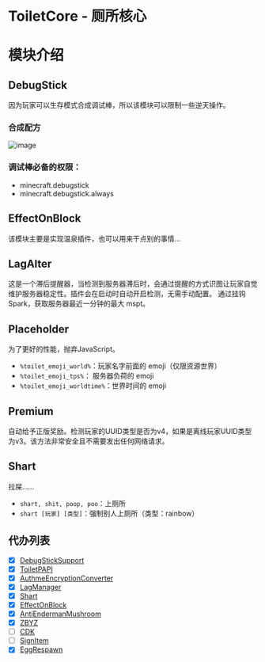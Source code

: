 # ToiletCore - 厕所核心

# 模块介绍

## DebugStick

因为玩家可以生存模式合成调试棒，所以该模块可以限制一些逆天操作。

### 合成配方

![image](https://user-images.githubusercontent.com/77124888/175134422-a4c1c9c8-3ab6-4693-9fec-0f3cfa30e17e.png)

### 调试棒必备的权限：

- minecraft.debugstick
- minecraft.debugstick.always

## EffectOnBlock

该模块主要是实现温泉插件，也可以用来干点别的事情…

## LagAlter

这是一个滞后提醒器，当检测到服务器滞后时，会通过提醒的方式识图让玩家自觉维护服务器稳定性。插件会在启动时自动开启检测，无需手动配置。
通过挂钩 Spark，获取服务器最近一分钟的最大 mspt。

## Placeholder

为了更好的性能，抛弃JavaScript。

- `%toilet_emoji_world%`：玩家名字前面的 emoji（仅限资源世界）
- `%toilet_emoji_tps%`： 服务器负荷的 emoji
- `%toilet_emoji_worldtime%`：世界时间的 emoji

## Premium

自动给予正版奖励。检测玩家的UUID类型是否为v4，如果是离线玩家UUID类型为v3。该方法非常安全且不需要发出任何网络请求。

## Shart

拉屎……

- `shart, shit, poop, poo`：上厕所
- `shart [玩家] [类型]`：强制别人上厕所（类型：rainbow）

## 代办列表

- [X] [DebugStickSupport](https://github.com/ToiletMC/plugin-DebugStickSupport)
- [X] [ToiletPAPI](https://github.com/ToiletMC/plugin-ToiletPAPI)
- [X] [AuthmeEncryptionConverter](https://github.com/ToiletMC/plugin-AuthmeEncryptionConverter)
- [X] [LagManager](https://github.com/ToiletMC/plugin-LagManager)
- [X] [Shart](https://github.com/ToiletMC/plugin-Shart)
- [X] [EffectOnBlock](https://github.com/ToiletMC/plugin-EffectOnBlock)
- [X] [AntiEndermanMushroom](https://github.com/ToiletMC/plugin-AntiEndermanMushroom)
- [X] [ZBYZ](https://github.com/ToiletMC/plugin-ZBYZ)
- [ ] [CDK](https://github.com/ToiletMC/plugin-CDK)
- [ ] [SignItem](https://github.com/ToiletMC/plugin-SignItem)
- [X] [EggRespawn](https://github.com/XXY233/EggRespawn)